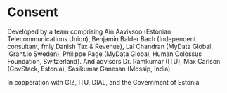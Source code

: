 # Consent

Developed by a team comprising Ain Aaviksoo (Estonian Telecommunications Union), Benjamin Balder Bach (Independent consultant, fmly Danish Tax & Revenue), Lal Chandran (MyData Global, iGrant.io Sweden), Philippe Page (MyData Global, Human Colossus Foundation, Switzerland). And advisors Dr. Ramkumar (ITU), Max Carlson (GovStack, Estonia), Sasikumar Ganesan (Mossip, India)

In cooperation with GIZ, ITU, DIAL, and the Government of Estonia
